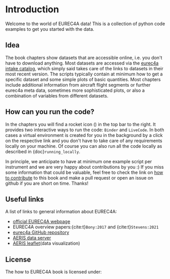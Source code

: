 # Introduction

Welcome to the world of EUREC4A data!
This is a collection of python code examples to get you started with the data.

## Idea
The book chapters show datasets that are accessible online, i.e. you don't have to download anything. Most datasets are accessed via the [eurec4a intake catalog](https://github.com/eurec4a/eurec4a-intake), which simply said takes care of the links to datasets in their most recent version.
The scripts typically contain at minimum how to get a specific dataset and some simple plots of basic quantities. Most chapters include additional information from aircraft flight segments or further eurec4a meta data, sometimes more sophisticated plots, or also a combination of variables from different datasets.

## How can you run the code?
In the chapters you will find a rocket icon (<i class="fas fa-rocket"></i>) in the top bar to the right. It provides two interactive ways to run the code: `Binder` and `LiveCode`. In both cases a virtual environment is created for you in the background by a click on the respective link and you don't have to take care of any requirements locally on your machine. Of course you can also run all the code locally as described in {doc}`running_locally`.

In principle, we anticipate to have at minimum one example script per instrument and we are very happy about contributions by you :)
If you miss some information that could be valuable, feel free to check the link on [how to contribute](https://github.com/eurec4a/how_to_eurec4a/blob/master/CONTRIBUTING.md) to this book and make a pull request or open an issue on github if you are short on time. Thanks!

## Useful links
A list of links to general information about EUREC4A:
* [official EUREC4A webpage](http://eurec4a.eu/)
* EUREC4A overview papers:{cite:t}`Bony:2017` and {cite:t}`Stevens:2021`
* [eurec4a GitHub repository](https://github.com/eurec4a)
* [AERIS data server](https://observations.ipsl.fr/aeris/eurec4a-data/)
* [AERIS leaflet](https://observations.ipsl.fr/aeris/eurec4a/Leaflet/index.html)(data visualization)

## License

The how to EUREC4A book is licensed under:

```{include} LICENSE
```
